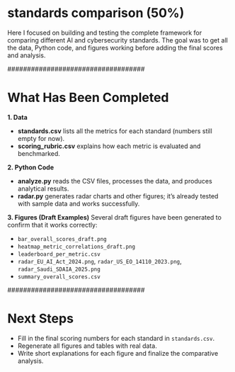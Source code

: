 
# standards comparison (50%)

Here I focused on building and testing the complete framework for comparing different AI and cybersecurity standards. 
The goal was to get all the data, Python code, and figures working before adding the final scores and analysis.

###################################

# What Has Been Completed

**1. Data**
- **standards.csv** lists all the metrics for each standard (numbers still empty for now).
- **scoring_rubric.csv** explains how each metric is evaluated and benchmarked.

**2. Python Code**
- **analyze.py** reads the CSV files, processes the data, and produces analytical results.
- **radar.py** generates radar charts and other figures; it’s already tested with sample data and works successfully.

**3. Figures (Draft Examples)**
Several draft figures have been generated to confirm that it works correctly:
- `bar_overall_scores_draft.png`
- `heatmap_metric_correlations_draft.png`
- `leaderboard_per_metric.csv`
- `radar_EU_AI_Act_2024.png`, `radar_US_EO_14110_2023.png`, `radar_Saudi_SDAIA_2025.png`
- `summary_overall_scores.csv`

###################################

# Next Steps

- Fill in the final scoring numbers for each standard in `standards.csv`.
- Regenerate all figures and tables with real data.
- Write short explanations for each figure and finalize the comparative analysis.